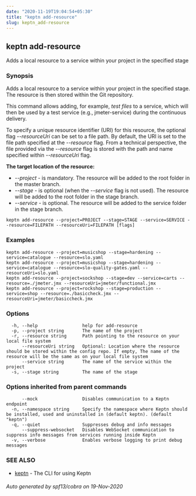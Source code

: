 ```yaml
---
date: "2020-11-19T19:04:54+05:30"
title: "keptn add-resource"
slug: keptn_add-resource
---
```

## keptn add-resource

Adds a local resource to a service within your project in the specified stage

### Synopsis

Adds a local resource to a service within your project in the specified stage. The resource is then stored within the Git repository.

This command allows adding, for example, *test files* to a service, which will then be used by a test service (e.g., jmeter-service) during the continuous delivery.

To specify a unique resource identifier (URI) for this resource, the optional flag *--resourceUri* can be set to a file path. 
By default, the URI is set to the file path specified at the *--resource* flag. 
From a technical perspective, the file provided via the *--resource* flag is stored with the path and name specified within *--resourceUri* flag.

**The target location of the resource:**

- *--project* - is mandatory. The resource will be added to the root folder in the master branch. 
- *--stage* - is optional (when the *--service* flag is not used). The resource will be added to the root folder in the stage branch.
- *--service* - is optional. The resource will be added to the service folder in the stage branch.


```
keptn add-resource --project=PROJECT --stage=STAGE --service=SERVICE --resource=FILEPATH --resourceUri=FILEPATH [flags]
```

### Examples

```
keptn add-resource --project=musicshop --stage=hardening --service=catalogue --resource=slo.yaml
keptn add-resource --project=musicshop --stage=hardening --service=catalogue --resource=slo-quality-gates.yaml --resourceUri=slo.yaml
keptn add-resource --project=sockshop --stage=dev --service=carts --resource=./jmeter.jmx --resourceUri=jmeter/functional.jmx
keptn add-resource --project=rockshop --stage=production --service=shop --resource=./basiccheck.jmx --resourceUri=jmeter/basiccheck.jmx
```

### Options

```
  -h, --help                 help for add-resource
  -p, --project string       The name of the project
  -r, --resource string      Path pointing to the resource on your local file system
      --resourceUri string   Optional: Location where the resource should be stored within the config repo. If empty, The name of the resource will be the same as on your local file system
      --service string       The name of the service within the project
  -s, --stage string         The name of the stage
```

### Options inherited from parent commands

```
      --mock                 Disables communication to a Keptn endpoint
  -n, --namespace string     Specify the namespace where Keptn should be installed, used and uninstalled in (default keptn). (default "keptn")
  -q, --quiet                Suppresses debug and info messages
      --suppress-websocket   Disables WebSocket communication to suppress info messages from services running inside Keptn
  -v, --verbose              Enables verbose logging to print debug messages
```

### SEE ALSO

* [keptn](../keptn/)	 - The CLI for using Keptn

###### Auto generated by spf13/cobra on 19-Nov-2020
